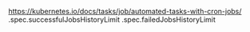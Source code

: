 https://kubernetes.io/docs/tasks/job/automated-tasks-with-cron-jobs/
  .spec.successfulJobsHistoryLimit
  .spec.failedJobsHistoryLimit
